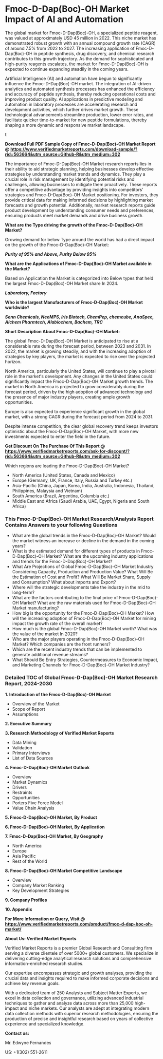 <meta name="title" content="Global Fmoc-D-Dap(Boc)-OH Market Impact of AI and Automation"><meta name="description" content="The global market for Fmoc-D-Dap(Boc)-OH, a specialized peptide reagent, was valued at approximately USD 45 million in 2022. This niche market has demonstrated robust "><meta name="title" content="Fmoc-D-Dap(Boc)-OH Market Size, Share, Scope, Trends, Growth, Opportunities, Analysis, Forecast"><h1>Fmoc-D-Dap(Boc)-OH Market Impact of AI and Automation</h1><p>The global market for Fmoc-D-Dap(Boc)-OH, a specialized peptide reagent, was valued at approximately USD 45 million in 2022. This niche market has demonstrated robust growth with an annual compound growth rate (CAGR) of around 7.5% from 2022 to 2027. The increasing application of Fmoc-D-Dap(Boc)-OH in peptide synthesis, drug discovery, and chemical research contributes to this growth trajectory. As the demand for sophisticated and high-purity reagents escalates, the market for Fmoc-D-Dap(Boc)-OH is expected to continue expanding steadily in the coming years.</p><p>Artificial Intelligence (AI) and automation have begun to significantly influence the Fmoc-D-Dap(Boc)-OH market. The integration of AI-driven analytics and automated synthesis processes has enhanced the efficiency and accuracy of peptide synthesis, thereby reducing operational costs and improving product quality. AI applications in predictive modeling and automation in laboratory processes are accelerating research and development activities, which further drives market growth. These technological advancements streamline production, lower error rates, and facilitate quicker time-to-market for new peptide formulations, thereby shaping a more dynamic and responsive market landscape.</p>t</p><p id="" class=""><strong>Download Full PDF Sample Copy of Fmoc-D-Dap(Boc)-OH Market Report @ <a href="https://www.verifiedmarketreports.com/download-sample/?rid=563664&utm_source=Github-R&utm_medium=302" target="_blank">https://www.verifiedmarketreports.com/download-sample/?rid=563664&utm_source=Github-R&utm_medium=302</a></strong></p><p>The importance of&nbsp;Fmoc-D-Dap(Boc)-OH Market research reports lies in their ability to aid strategic planning, helping businesses develop effective strategies by understanding market trends and dynamics. They play a crucial role in risk management by identifying potential risks and challenges, allowing businesses to mitigate them proactively. These reports offer a competitive advantage by providing insights into competitors' strategies and Fmoc-D-Dap(Boc)-OH Market positioning. For investors, they provide critical data for making informed decisions by highlighting market forecasts and growth potential. Additionally, market research reports guide product development by understanding consumer needs and preferences, ensuring products meet market demands and drive business growth.</p><p><strong>What are the&nbsp;Type driving the growth of the Fmoc-D-Dap(Boc)-OH Market?</strong></p><p id="" class="">Growing demand for below Type around the world has had a direct impact on the growth of the Fmoc-D-Dap(Boc)-OH Market:</p><em><strong>Purity of 95% and Above, Purity Below 95%</strong></em></p><strong>What are the&nbsp;Applications&nbsp;of Fmoc-D-Dap(Boc)-OH Market available in the Market?</strong></p><p id="" class="">Based on Application the Market is categorized into Below types that held the largest Fmoc-D-Dap(Boc)-OH Market share In 2024.</p><em><strong>Laboratory, Factory</strong></em></p><strong>Who is the largest Manufacturers of Fmoc-D-Dap(Boc)-OH Market worldwide?</strong></p><p><em><strong>Senn Chemicals, NeoMPS, Iris Biotech, ChemPep, chemcube, AnaSpec, Alchem Pharmtech, Alabiochem, Bachem, TRC</strong></em></p><p id="" class=""><strong>Short Description About Fmoc-D-Dap(Boc)-OH Market:</strong></p><p>The global Fmoc-D-Dap(Boc)-OH Market is anticipated to rise at a considerable rate during the forecast period, between 2023 and 2031. In 2022, the market is growing steadily, and with the increasing adoption of strategies by key players, the market is expected to rise over the projected horizon.</p><p>North America, particularly the United States, will continue to play a pivotal role in the market's development. Any changes in the United States could significantly impact the Fmoc-D-Dap(Boc)-OH Market growth trends. The market in North America is projected to grow considerably during the forecast period, driven by the high adoption of advanced technology and the presence of major industry players, creating ample growth opportunities.</p><p>Europe is also expected to experience significant growth in the global market, with a strong CAGR during the forecast period from 2024 to 2031.</p><p>Despite intense competition, the clear global recovery trend keeps investors optimistic about the Fmoc-D-Dap(Boc)-OH Market, with more new investments expected to enter the field in the future.</p><p id="" class=""><strong>Get Discount On The Purchase Of This Report @ <a href="https://www.verifiedmarketreports.com/ask-for-discount/?rid=563664&utm_source=Github-R&utm_medium=302" target="_blank">https://www.verifiedmarketreports.com/ask-for-discount/?rid=563664&utm_source=Github-R&utm_medium=302</a></strong></p>Which regions are leading the Fmoc-D-Dap(Boc)-OH Market?</p><ul><li>North America (United States, Canada and Mexico)</li><li>Europe (Germany, UK, France, Italy, Russia and Turkey etc.)</li><li>Asia-Pacific (China, Japan, Korea, India, Australia, Indonesia, Thailand, Philippines, Malaysia and Vietnam)</li><li>South America (Brazil, Argentina, Columbia etc.)</li><li>Middle East and Africa (Saudi Arabia, UAE, Egypt, Nigeria and South Africa)</li></ul><h3 id="" class="">This Fmoc-D-Dap(Boc)-OH Market Research/Analysis Report Contains Answers to your following Questions</h3><ul><li>What are the global trends in the Fmoc-D-Dap(Boc)-OH Market? Would the market witness an increase or decline in the demand in the coming years?</li><li>What is the estimated demand for different types of products in Fmoc-D-Dap(Boc)-OH Market? What are the upcoming industry applications and trends for the Fmoc-D-Dap(Boc)-OH Market?</li><li>What Are Projections of Global Fmoc-D-Dap(Boc)-OH Market Industry Considering Capacity, Production and Production Value? What Will Be the Estimation of Cost and Profit? What Will Be Market Share, Supply and Consumption? What about imports and Export?</li><li>Where will the strategic developments take the industry in the mid to long-term?</li><li>What are the factors contributing to the final price of Fmoc-D-Dap(Boc)-OH Market? What are the raw materials used for Fmoc-D-Dap(Boc)-OH Market manufacturing?</li><li>How big is the opportunity for the Fmoc-D-Dap(Boc)-OH Market? How will the increasing adoption of Fmoc-D-Dap(Boc)-OH Market for mining impact the growth rate of the overall market?</li><li>How much is the global Fmoc-D-Dap(Boc)-OH Market worth? What was the value of the market In 2020?</li><li>Who are the major players operating in the Fmoc-D-Dap(Boc)-OH Market? Which companies are the front runners?</li><li>Which are the recent industry trends that can be implemented to generate additional revenue streams?</li><li>What Should Be Entry Strategies, Countermeasures to Economic Impact, and Marketing Channels for Fmoc-D-Dap(Boc)-OH Market Industry?</li></ul><h3 id="" class="">Detailed TOC of Global Fmoc-D-Dap(Boc)-OH Market Research Report, 2024-2030</h3><p id="" class=""><strong>1. Introduction of the Fmoc-D-Dap(Boc)-OH Market</strong></p><ul><li>Overview of the Market</li><li>Scope of Report</li><li>Assumptions</li></ul><p id="" class=""><strong>2. Executive Summary</strong></p><p id="" class=""><strong>3. Research Methodology of Verified Market Reports</strong></p><ul><li>Data Mining</li><li>Validation</li><li>Primary Interviews</li><li>List of Data Sources</li></ul><p id="" class=""><strong>4. Fmoc-D-Dap(Boc)-OH Market Outlook</strong></p><ul><li>Overview</li><li>Market Dynamics</li><li>Drivers</li><li>Restraints</li><li>Opportunities</li><li>Porters Five Force Model</li><li>Value Chain Analysis</li></ul><p id="" class=""><strong>5. Fmoc-D-Dap(Boc)-OH Market, By Product</strong></p><p id="" class=""><strong>6. Fmoc-D-Dap(Boc)-OH Market, By Application</strong></p><p id="" class=""><strong>7. Fmoc-D-Dap(Boc)-OH Market, By Geography</strong></p><ul><li>North America</li><li>Europe</li><li>Asia Pacific</li><li>Rest of the World</li></ul><p id="" class=""><strong>8. Fmoc-D-Dap(Boc)-OH Market Competitive Landscape</strong></p><ul><li>Overview</li><li>Company Market Ranking</li><li>Key Development Strategies</li></ul><p id="" class=""><strong>9. Company Profiles</strong></p><p id="" class=""><strong>10. Appendix</strong></p><p id="" class=""><strong>For More Information or Query, Visit @ <a href="https://www.verifiedmarketreports.com/product/fmoc-d-dap-boc-oh-market/" target="_blank">https://www.verifiedmarketreports.com/product/fmoc-d-dap-boc-oh-market/</a></strong></p><p id="" class=""><strong>About Us: Verified Market Reports</strong></p><p id="" class="">Verified Market Reports is a premier Global Research and Consulting firm serving a diverse clientele of over 5000+ global customers. We specialize in delivering cutting-edge analytical research solutions and comprehensive information-enriched research studies.</p><p id="" class="">Our expertise encompasses strategic and growth analyses, providing the crucial data and insights required to make informed corporate decisions and achieve key revenue goals.</p><p id="" class="">With a dedicated team of 250 Analysts and Subject Matter Experts, we excel in data collection and governance, utilizing advanced industrial techniques to gather and analyze data across more than 25,000 high-impact and niche markets. Our analysts are adept at integrating modern data collection methods with superior research methodologies, ensuring the production of precise and insightful research based on years of collective experience and specialized knowledge.</p><p id="" class=""><strong>Contact us:</strong></p><p id="" class="">Mr. Edwyne Fernandes</p><p id="" class="">US: +1(302) 551-2611</p>